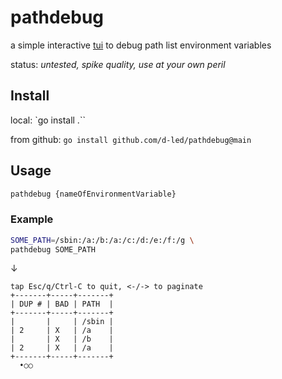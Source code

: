 # pathdebug

a simple interactive [tui](https://en.wikipedia.org/wiki/Text-based_user_interface) to debug path list environment variables

status: *untested, spike quality, use at your own peril*

## Install

local: `go install .``

from github: `go install github.com/d-led/pathdebug@main`

## Usage

```bash
pathdebug {nameOfEnvironmentVariable}
```

### Example

```bash
SOME_PATH=/sbin:/a:/b:/a:/c:/d:/e:/f:/g \
pathdebug SOME_PATH
```

&darr;

```text
tap Esc/q/Ctrl-C to quit, <-/-> to paginate
+-------+-----+-------+
| DUP # | BAD | PATH  |
+-------+-----+-------+
|       |     | /sbin |
| 2     | X   | /a    |
|       | X   | /b    |
| 2     | X   | /a    |
+-------+-----+-------+
  •○○
```
